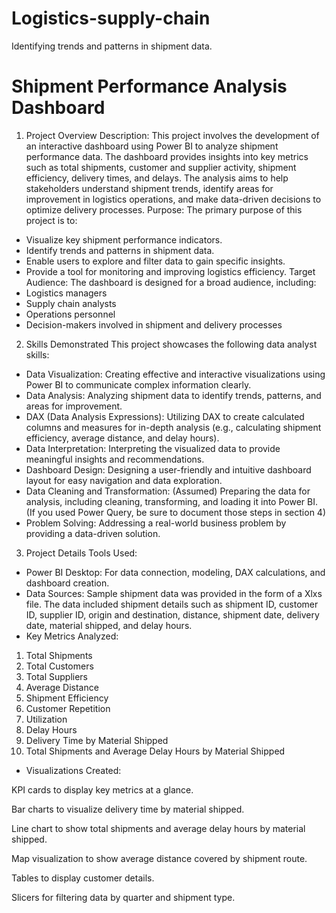 # Logistics-supply-chain
Identifying trends and patterns in shipment data.

# Shipment Performance Analysis Dashboard
1. Project Overview
Description: This project involves the development of an interactive dashboard using Power BI to analyze shipment performance data. The dashboard provides insights into key metrics such as total shipments, customer and supplier activity, shipment efficiency, delivery times, and delays. The analysis aims to help stakeholders understand shipment trends, identify areas for improvement in logistics operations, and make data-driven decisions to optimize delivery processes.
Purpose: The primary purpose of this project is to:
- Visualize key shipment performance indicators.
- Identify trends and patterns in shipment data.
- Enable users to explore and filter data to gain specific insights.
- Provide a tool for monitoring and improving logistics efficiency.
Target Audience: The dashboard is designed for a broad audience, including:
- Logistics managers
- Supply chain analysts
- Operations personnel
- Decision-makers involved in shipment and delivery processes
2. Skills Demonstrated
This project showcases the following data analyst skills:
- Data Visualization: Creating effective and interactive visualizations using Power BI to communicate complex information clearly.
- Data Analysis: Analyzing shipment data to identify trends, patterns, and areas for improvement.
- DAX (Data Analysis Expressions): Utilizing DAX to create calculated columns and measures for in-depth analysis (e.g., calculating shipment efficiency, average distance, and delay hours).
- Data Interpretation: Interpreting the visualized data to provide meaningful insights and recommendations.
- Dashboard Design: Designing a user-friendly and intuitive dashboard layout for easy navigation and data exploration.
- Data Cleaning and Transformation: (Assumed) Preparing the data for analysis, including cleaning, transforming, and loading it into Power BI.  (If you used Power Query, be sure to document those steps in section 4)
- Problem Solving: Addressing a real-world business problem by providing a data-driven solution.
3. Project Details
Tools Used:
- Power BI Desktop: For data connection, modeling, DAX calculations, and dashboard creation.
- Data Sources: 
Sample shipment data was provided in the form of a Xlxs file.  The data included shipment details such as shipment ID, customer ID, supplier ID, origin and destination, distance, shipment date, delivery date, material shipped, and delay hours.
- Key Metrics Analyzed:
1. Total Shipments
2. Total Customers
3. Total Suppliers
4. Average Distance
5. Shipment Efficiency
6. Customer Repetition
7. Utilization
8. Delay Hours
9. Delivery Time by Material Shipped
10. Total Shipments and Average Delay Hours by Material Shipped

- Visualizations Created: 

KPI cards to display key metrics at a glance.

Bar charts to visualize delivery time by material shipped.

Line chart to show total shipments and average delay hours by material shipped.

Map visualization to show average distance covered by shipment route.

Tables to display customer details.

Slicers for filtering data by quarter and shipment type.
